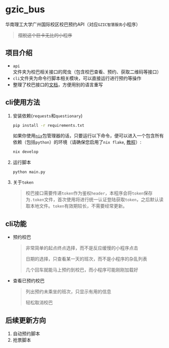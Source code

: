# gzic_bus

华南理工大学广州国际校区校巴预约API（对应`GZIC智慧服务`小程序）
> ~~摆脱这个巨卡无比的小程序~~

## 项目介绍

- `api`文件夹为校巴相关接口的爬虫（包含校巴查看、预约、获取二维码等接口）
- `cli`文件夹为命令行脚本相关模块，可以直接运行进行预约等操作
- 整理了校巴接口的[文档](docs/%E6%8E%A5%E5%8F%A3%E6%96%87%E6%A1%A3.md)，方便用别的语言重写

## cli使用方法

1. 安装依赖(`requests`和`questionary`)
    ```bash
    pip install -r requirements.txt
    ```

    如果你使用[`nix`](https://nixos.org/)包管理器的话，只要运行以下命令，便可以进入一个包含所有依赖（包括`python`）的环境（请确保您启用了`nix flake`, [教程](https://nixos.wiki/wiki/Flakes)）:
    ```bash
    nix develop
    ```
    
2. 运行脚本
    ```
    python main.py
    ```

3. 关于`token`
    > 校巴接口需要传递`token`作为鉴权`header`，本程序会将`token`保存为`.token`文件，首次使用将进行统一认证登陆获取`token`，之后默认读取本地文件。`token`有效期较长，不需要经常更新。

## cli功能

- 预约校巴 
    > 非常简单的起点终点选择，而不是反应缓慢的小程序点击
    >
    > 日期的选择，只查看某一天的班次，而不是小程序的杂乱列表
    >
    > 几个回车就能马上预约到校巴，而小程序可能刚刚加载好

- 查看已预约校巴
    > 列出预约未乘坐的班次，只显示有用的信息
    >
    > 轻松取消校巴

## 后续更新方向

1. 自动预约脚本
2. 抢票脚本
